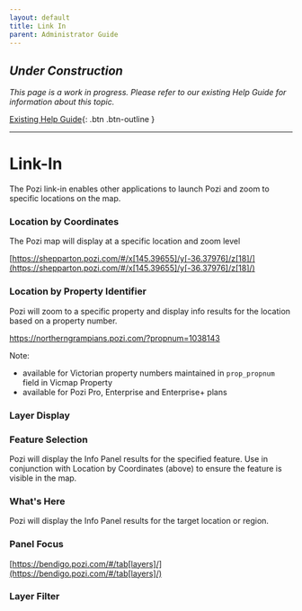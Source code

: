 ```yaml
---
layout: default
title: Link In
parent: Administrator Guide
---
```


## *Under Construction*

*This page is a work in progress. Please refer to our existing Help Guide for information about this topic.*

[Existing Help Guide](https://help.pozi.com/){: .btn .btn-outline }

---

# Link-In

The Pozi link-in enables other applications to launch Pozi and zoom to specific locations on the map.

### Location by Coordinates

The Pozi map will display at a specific location and zoom level

[https://shepparton.pozi.com/#/x[145.39655]/y[-36.37976]/z[18]/](https://shepparton.pozi.com/#/x[145.39655]/y[-36.37976]/z[18]/)

### Location by Property Identifier

Pozi will zoom to a specific property and display info results for the location based on a property number.

https://northerngrampians.pozi.com/?propnum=1038143

Note:

* available for Victorian property numbers maintained in `prop_propnum` field in Vicmap Property
* available for Pozi Pro, Enterprise and Enterprise+ plans

### Layer Display

### Feature Selection

Pozi will display the Info Panel results for the specified feature. Use in conjunction with Location by Coordinates (above) to ensure the feature is visible in the map.

### What's Here

Pozi will display the Info Panel results for the target location or region.

### Panel Focus

[https://bendigo.pozi.com/#/tab[layers]/](https://bendigo.pozi.com/#/tab[layers]/)

### Layer Filter

